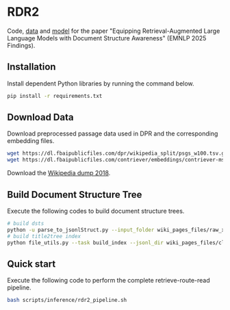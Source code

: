 # RDR2
Code, [data](https://huggingface.co/datasets/structure-aware-rag/rdr2_train_data) and [model](https://huggingface.co/structure-aware-rag/rdr2_llama3.1_8b_inst) for the paper "Equipping Retrieval-Augmented Large Language Models with Document Structure Awareness" (EMNLP 2025 Findings).
## Installation
Install dependent Python libraries by running the command below.
```bash
pip install -r requirements.txt
```
## Download Data
Download preprocessed passage data used in DPR and the corresponding embedding files.
```bash
wget https://dl.fbaipublicfiles.com/dpr/wikipedia_split/psgs_w100.tsv.gz
wget https://dl.fbaipublicfiles.com/contriever/embeddings/contriever-msmarco/wikipedia_embeddings.tar
```
Download the [Wikipedia dump 2018](https://archive.org/details/enwiki-20181220).
## Build Document Structure Tree
Execute the following codes to build document structure trees.
```bash
# build dsts
python -u parse_to_jsonlStruct.py --input_folder wiki_pages_files/raw_xmls --temp_folder wiki_pages_files/temp_extracted_pages --output_folder wiki_pages_files/cleaned_dst_jsonl --max_workers 8
# build title2tree index
python file_utils.py --task build_index --jsonl_dir wiki_pages_files/cleaned_dst_jsonl --output_index_file wiki_pages_files/cleaned_title_index.json
```
## Quick start
Execute the following code to perform the complete retrieve-route-read pipeline.
```bash
bash scripts/inference/rdr2_pipeline.sh
```
